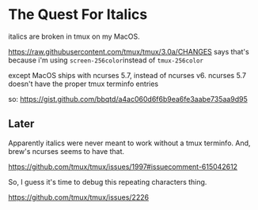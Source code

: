 # The Quest For Italics

italics are broken in tmux on my MacOS.

https://raw.githubusercontent.com/tmux/tmux/3.0a/CHANGES says that's because i'm using `screen-256color`instead of `tmux-256color`

except MacOS ships with ncurses 5.7, instead of ncurses v6.
ncurses 5.7 doesn't have the proper tmux terminfo entries

so: https://gist.github.com/bbqtd/a4ac060d6f6b9ea6fe3aabe735aa9d95

## Later

Apparently italics were never meant to work without a tmux terminfo. And, brew's ncurses seems to have that.

https://github.com/tmux/tmux/issues/1997#issuecomment-615042612

So, I guess it's time to debug this repeating characters thing.

https://github.com/tmux/tmux/issues/2226

